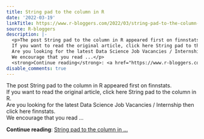 ```yaml
---
title: String pad to the column in R
date: '2022-03-19'
linkTitle: https://www.r-bloggers.com/2022/03/string-pad-to-the-column-in-r/
source: R-bloggers
description: |-
  <p>The post String pad to the column in R appeared first on finnstats.<br />
  If you want to read the original article, click here String pad to the column in R.<br />
  Are you looking for the latest Data Science Job Vacancies / Internship then click here finnstats.<br />
  We encourage that you read ...</p>
  <strong>Continue reading</strong>: <a href="https://www.r-bloggers.com/2022/03/string-pad-to-the-column-in-r/">String pad to the column in ...
disable_comments: true
---
```

<p>The post String pad to the column in R appeared first on finnstats.<br />
If you want to read the original article, click here String pad to the column in R.<br />
Are you looking for the latest Data Science Job Vacancies / Internship then click here finnstats.<br />
We encourage that you read ...</p>
<strong>Continue reading</strong>: <a href="https://www.r-bloggers.com/2022/03/string-pad-to-the-column-in-r/">String pad to the column in ...